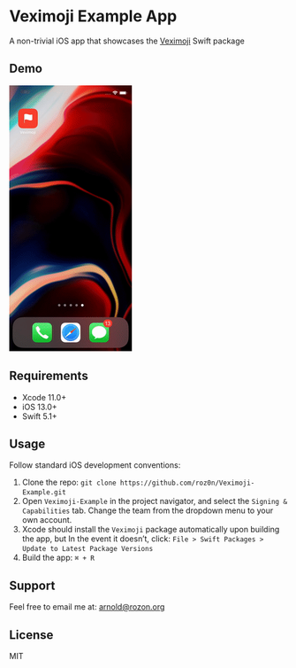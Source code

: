 # Veximoji Example App
A non-trivial iOS app that showcases the [Veximoji](https://github.com/roz0n/Veximoji) Swift package

## Demo
![Veximoji Example App Demo](./demo.gif)

## Requirements
- Xcode 11.0+
- iOS 13.0+
- Swift 5.1+

## Usage
Follow standard iOS development conventions:

1. Clone the repo: `git clone https://github.com/roz0n/Veximoji-Example.git`
2. Open `Veximoji-Example` in the project navigator, and select the `Signing & Capabilities` tab. Change the team from the dropdown menu to your own account.
3. Xcode should install the `Veximoji` package automatically upon building the app, but In the event it doesn’t, click: `File > Swift Packages > Update to Latest Package Versions`
4. Build the app: `⌘ + R`

## Support
Feel free to email me at: [arnold@rozon.org](mailto:arnold@rozon.org)

## License
MIT
